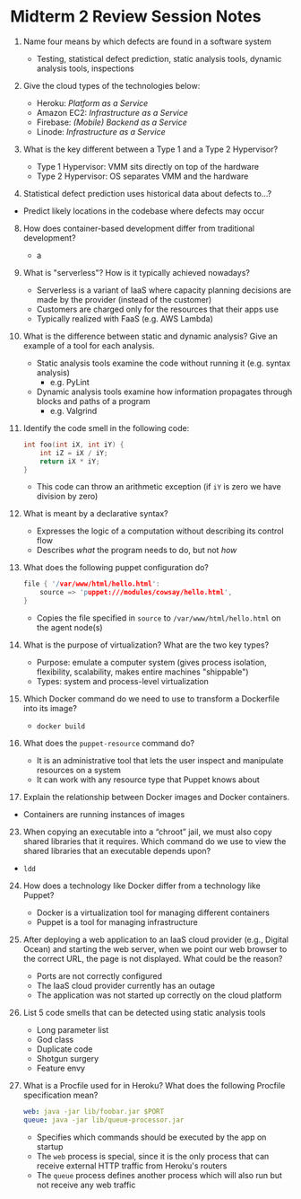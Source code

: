 # Midterm 2 Review Session Notes

1. Name four means by which defects are found in a software system
   
   * Testing, statistical defect prediction, static analysis tools, dynamic analysis tools, inspections
2. Give the cloud types of the technologies below:

   * Heroku: *Platform as a Service*
   * Amazon EC2: *Infrastructure as a Service*
   * Firebase: *(Mobile) Backend as a Service*
   * Linode: *Infrastructure as a Service*

4. What is the key different between a Type 1 and a Type 2 Hypervisor?
   * Type 1 Hypervisor: VMM sits directly on top of the hardware
   * Type 2 Hypervisor: OS separates VMM and the hardware

6. Statistical defect prediction uses historical data about defects to...?
   
* Predict likely locations in the codebase where defects may occur
   
8. How does container-based development differ from traditional development?
   
   * a
9. What is "serverless"? How is it typically achieved nowadays?
   * Serverless is a variant of IaaS where capacity planning decisions are made by the provider (instead of the customer)
   * Customers are charged only for the resources that their apps use
   * Typically realized with FaaS (e.g. AWS Lambda)

11. What is the difference between static and dynamic analysis? Give an example of a tool for each analysis.
    * Static analysis tools examine the code without running it (e.g. syntax analysis)
      * e.g. PyLint
    * Dynamic analysis tools examine how information propagates through blocks and paths of a program
      * e.g. Valgrind

13. Identify the code smell in the following code:

    ```c
    int foo(int iX, int iY) {
    	int iZ = iX / iY;
    	return iX * iY;
    }
    ```

    * This code can throw an arithmetic exception (if `iY` is zero we have division by zero)

14. What is meant by a declarative syntax?

    * Expresses the logic of a computation without describing its control flow
    * Describes *what* the program needs to do, but not *how*

15. What does the following puppet configuration do?

    ```c
    file { '/var/www/html/hello.html':
    	source => 'puppet:///modules/cowsay/hello.html',
    }
    ```

    * Copies the file specified in `source` to `/var/www/html/hello.html` on the agent node(s)

16. What is the purpose of virtualization? What are the two key types?

    * Purpose: emulate a computer system (gives process isolation, flexibility, scalability, makes entire machines "shippable")
    * Types: system and process-level virtualization

17. Which Docker command do we need to use to transform a Dockerfile into its image?

    * `docker build`

19. What does the `puppet-resource` command do?
    * It is an administrative tool that lets the user inspect and manipulate resources on a system
    * It can work with any resource type that Puppet knows about

21. Explain the relationship between Docker images and Docker containers.
    
* Containers are running instances of images
    
23. When copying an executable into a “chroot” jail, we must also copy shared libraries that it requires. Which command do we use to view the shared libraries that an executable depends upon? 
    
* `ldd`
    
24. How does a technology like Docker differ from a technology like Puppet?
    * Docker is a virtualization tool for managing different containers
    * Puppet is a tool for managing infrastructure

26. After deploying a web application to an IaaS cloud provider (e.g., Digital Ocean) and starting the web server, when we point our web browser to the correct URL, the page is not displayed. What could be the reason?
    * Ports are not correctly configured
    * The IaaS cloud provider currently has an outage
    * The application was not started up correctly on the cloud platform
27. List 5 code smells that can be detected using static analysis tools
    * Long parameter list
    * God class
    * Duplicate code
    * Shotgun surgery
    * Feature envy

30. What is a Procfile used for in Heroku? What does the following Procfile specification mean?

    ```yaml
    web: java -jar lib/foobar.jar $PORT
    queue: java -jar lib/queue-processor.jar
    ```

    * Specifies which commands should be executed by the app on startup
    * The `web` process is special, since it is the only process that can receive external HTTP traffic from Heroku's routers
    * The `queue` process defines another process which will also run but not receive any web traffic